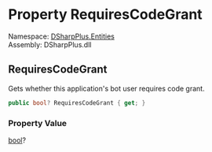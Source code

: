 # Property RequiresCodeGrant

Namespace: [DSharpPlus.Entities](DSharpPlus.Entities.md)  
Assembly: DSharpPlus.dll

## <a id="DSharpPlus_Entities_DiscordApplication_RequiresCodeGrant"></a>RequiresCodeGrant

Gets whether this application's bot user requires code grant.

```csharp
public bool? RequiresCodeGrant { get; }
```

### Property Value

[bool](https://learn.microsoft.com/dotnet/api/system.boolean)?

